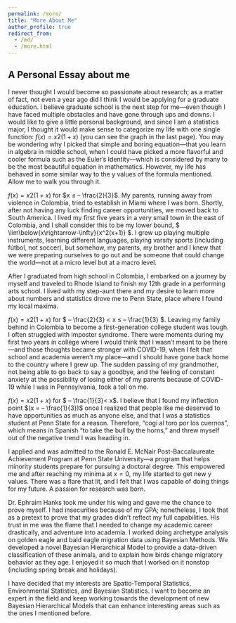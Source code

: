 ```yaml
---
permalink: /more/
title: "More About Me"
author_profile: true
redirect_from: 
  - /md/
  - /more.html
---
```


## A Personal Essay about me

I never thought I would become so passionate about research; as a matter of fact, 
not even a year ago did I think I would be applying for a graduate education. I 
believe graduate school is the next step for me—even though I have faced multiple 
obstacles and have gone through ups and downs. I would like to give a little personal background, and since I am a statistics 
major, I thought it would make sense to categorize my life with one single function:
$f(x) = x2(1 + x)$ (you can see the graph in the last page). You may be wondering why I 
picked that simple and boring equation—that you learn in algebra in middle school, when 
I could have picked a more flavorful and cooler formula such as the Euler’s Identity—which
is considered by many to be the most beautiful equation in mathematics. However, my life 
has behaved in some similar way to the y values of the formula mentioned. Allow me to 
walk you through it.

$f(x) = x2(1 + x)$ for $x ≤ – \frac{2}{3}$. My parents, running away from violence in Colombia, tried to establish in Miami where I was born. Shortly, after not having any luck finding career opportunities, we moved back to South America. I lived my first five years in a very small town in the east of Colombia, and I shall consider this to be my lower bound, $ \lim\below{x\rightarrow-\infty}{x^2(x+1)} $. I grew up playing multiple instruments, learning different languages, playing varsity sports (including fútbol, not soccer), but somehow, my parents, my brother and I knew that we were preparing ourselves to go out and be someone that could change the world—not at a micro level but at a macro level. 

After I graduated from high school in Colombia, I embarked on a journey by myself and traveled to Rhode Island to finish my 12th grade in a performing arts school. I lived with my step-aunt there and my desire to learn more about numbers and statistics drove me to Penn State, place where I found my local maxima.

$f(x) = x2(1 + x)$ for $ – \frac{2}{3} < x ≤ – \frac{1}{3} $. Leaving my family behind in Colombia to become a first-generation college student was tough. I often struggled with imposter syndrome. There were moments during my first two years in college where I would think that I wasn’t meant to be there—and those thoughts became stronger with COVID-19, when I felt that school and academia weren’t my place—and I should have gone back home to the country where I grew up. The sudden passing of my grandmother, not being able to go back to say a goodbye, and the feeling of constant anxiety at the possibility of losing either of my parents because of COVID-19 while I was in Pennsylvania, took a toll on me. 

$f(x) = x2(1 + x)$ for $ – \frac{1}{3}< x$. I believe that I found my inflection point $(x = – \frac{1}{3})$ once I realized that people like me deserved to have opportunities as much as anyone else, and that I was a statistics student at Penn State for a reason. Therefore, “cogí al toro por los cuernos”, which means in Spanish “to take the bull by the horns,” and threw myself out of the negative trend I was heading in. 	

I applied and was admitted to the Ronald E. McNair Post-Baccalaureate Achievement Program at Penn State University—a program that helps minority students prepare for pursuing a doctoral degree. This empowered me and after reaching my minima at $x = 0$, my life started to get new y values. There was a flare that lit, and I felt that I was capable of doing things for my future. A passion for research was born.   

Dr. Ephraim Hanks took me under his wing and gave me the chance to prove myself. I had insecurities because of my GPA; nonetheless, I took that as a pretext to prove that my grades didn’t reflect my full capabilities. His trust in me was the flame that I needed to change my academic career drastically, and adventure into academia. I worked doing archetype analysis on golden eagle and bald eagle migration data using Bayesian Methods. We developed a novel Bayesian Hierarchical Model to provide a data-driven classification of these animals, and to explain how birds change migratory behavior as they age. I enjoyed it so much that I worked on it nonstop (including spring break and holidays). 

I have decided that my interests are Spatio-Temporal Statistics, Environmental Statistics, and Bayesian Statistics. I want to become an expert in the field and keep working towards the development of new Bayesian Hierarchical Models that can enhance interesting areas such as the ones I mentioned before. 
